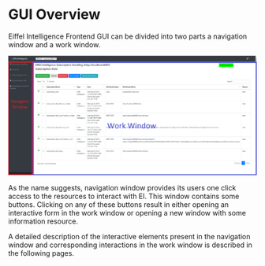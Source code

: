 # GUI Overview

Eiffel Intelligence Frontend GUI can be divided into two parts a navigation 
window and a work window.

<img src="images/GUI_subscription_example.png">
</img>

As the name suggests, navigation window provides its users one click access to 
the resources to interact with EI. This window contains some buttons. Clicking 
on any of these buttons result in either opening an interactive form in the 
work window or opening a new window with some information resource.

A detailed description of the interactive elements present in the navigation 
window and corresponding interactions in the work window is described in the 
following pages.
